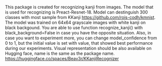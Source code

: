 This package is created for recognizing kanji from images. 
The model that is used for recognizing is Preact-Resnet-18.
Model can destinguish 300 classes with most sample from KKanji https://github.com/rois-codh/kmnist.
The model was trained on 64x64 grayscale images with white kanji on black backgound.
You are able to use function recognize_kanji() with black_background=False in case you have the opposite situation.
Also, in case you want to experiment more, you can change model_confidence from 0 to 1, but the initial value
is set with value, that showed best performance during our experiments.
Visual representation should be also available on Hugging face, name is the same as the package name. 
https://huggingface.co/spaces/Beav3r/KKanjiRecognizer